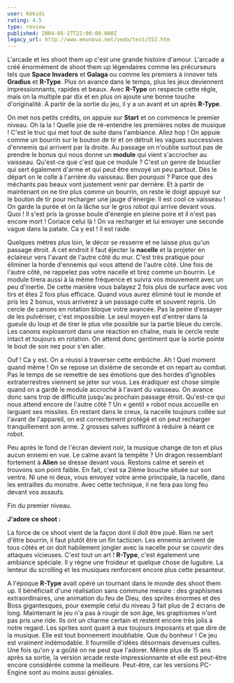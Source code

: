 ```yaml
---
user: Kékidi
rating: 4.5
type: review
published: 2004-05-27T22:00:00.000Z
legacy_url: http://www.emunova.net/veda/test/552.htm
---
```

L'arcade et les shoot them up c'est une grande histoire d'amour. L'arcade a créé énormément de shoot them up légendaires comme les précurseurs tels que **Space Invaders** et **Galaga** ou comme les premiers à innover tels **Gradius** et **R-Type**. Plus on avance dans le temps, plus les jeux deviennent impressionnants, rapides et beaux. Avec **R-Type** on respecte cette règle, mais on la multiple par dix et en plus on ajoute une bonne touche d'originalité. A partir de la sortie du jeu, il y a un avant et un après **R-Type**.  

  

On met nos petits crédits, on appuie sur **Start** et on commence le premier niveau. Oh la la ! Quelle joie de ré-entendre les premières notes de musique ! C'est le truc qui met tout de suite dans l'ambiance. Allez hop ! On appuie comme un bourrin sur le bouton de tir et on détruit les vagues successives d'ennemis qui arrivent par la droite. Au passage on n'oublie surtout pas de prendre le bonus qui nous donne un **module** qui vient s'accrocher au vaisseau. Qu'est-ce que c'est que ce module ? C'est un genre de bouclier qui sert également d'arme et qui peut être envoyé un peu partout. Dès le départ on le colle à l'arrière du vaisseau. Ben pourquoi ? Parce que des méchants pas beaux vont justement venir par derrière. Et à partir de maintenant on ne tire plus comme un bourrin, on reste le doigt appuyé sur le bouton de tir pour recharger une jauge d'énergie. Il est cool ce vaisseau ! On garde la purée et on la lâche sur le gros robot qui arrive devant vous. Quoi ! Il s'est pris la grosse boule d'énergie en pleine poire et il n'est pas encore mort ! Coriace celui là ! On va recharger et lui envoyer une seconde vague dans la patate. Ca y est ! il est raide.  

  

Quelques mètres plus loin, le décor se resserre et ne laisse plus qu'un passage étroit. A cet endroit il faut éjecter la **nacelle** et la projeter en éclaireur vers l'avant de l'autre côté du mur. C'est très pratique pour éliminer la horde d'ennemis qui vous attend de l'autre côté. Une fois de l'autre côté, ne rappelez pas votre nacelle et tirez comme un bourrin. Le module tirera aussi à la même fréquence et suivra vos mouvement avec un peu d'inertie. De cette manière vous balayez 2 fois plus de surface avec vos tirs et êtes 2 fois plus efficace. Quand vous aurez éliminé tout le monde et pris les 2 bonus, vous arriverez à un passage culte et souvent repris. Un cercle de canons en rotation bloque votre avancée. Pas la peine d'essayer de les pulvériser, c'est impossible. Le seul moyen est d'entrer dans la gueule du loup et de tirer le plus vite possible sur la partie bleue du cercle. Les canons exploseront dans une réaction en chaîne, mais le cercle reste intact et toujours en rotation. On attend donc gentiment que la sortie pointe le bout de son nez pour s'en aller.  

  

Ouf ! Ca y est. On a réussi à traverser cette embûche. Ah ! Quel moment quand même ! On se repose un dixième de seconde et on repart au combat. Pas le temps de se remettre de ses émotions que des hordes d'ignobles extraterrestres viennent se jeter sur vous. Les éradiquer est chose simple quand on a gardé le module accroché à l'avant du vaisseau. On avance donc sans trop de difficulté jusqu'au prochain passage étroit. Qu'est-ce qui nous attend encore de l'autre côté ? Un « gentil » robot nous accueille en larguant ses missiles. En restant dans le creux, la nacelle toujours collée sur l'avant de l'appareil, on est correctement protégé et on peut recharger tranquillement son arme. 2 grosses salves suffiront à réduire à néant ce robot.  

  

Peu après le fond de l'écran devient noir, la musique change de ton et plus aucun ennemi en vue. Le calme avant la tempête ? Un dragon ressemblant fortement à **Alien** se dresse devant vous. Restons calme et serein et trouvons son point faible. En fait, c'est sa 2ième bouche située sur son ventre. Ni une ni deux, vous envoyez votre arme principale, la nacelle, dans les entrailles du monstre. Avec cette technique, il ne fera pas long feu devant vos assauts.  

  

Fin du premier niveau.  

  

**J'adore ce shoot :**  

  

La force de ce shoot vient de la façon dont il doit être joué. Rien ne sert d'être bourrin, il faut plutôt être un fin tacticien. Les ennemis arrivent de tous côtés et on doit habilement jongler avec la nacelle pour se couvrir des attaques vicieuses. C'est tout un art ! **R-Type**, c'est également une ambiance spéciale. Il y règne une froideur et quelque chose de lugubre. La lenteur du scrolling et les musiques renforcent encore plus cette pesanteur.  

  

A l'époque **R-Type** avait opéré un tournant dans le monde des shoot them up. Il bénéficiait d'une réalisation sans commune mesure : des graphismes extraordinaires, une animation du feu de Dieu, des sprites énormes et des Boss gigantesques, pour exemple celui du niveau 3 fait plus de 2 écrans de long. Maintenant le jeu n'a pas à rougir de son âge, les graphismes n'ont pas pris une ride. Ils ont un charme certain et restent encore très jolis à notre regard. Les sprites sont quant à eux toujours imposants et que dire de la musique. Elle est tout bonnement inoubliable. Que du bonheur ! Ce jeu est vraiment indémodable. Il fourmille d'idées désormais devenues cultes. Une fois qu'on y a goûté on ne peut que l'adorer. Même plus de 15 ans après sa sortie, la version arcade reste impressionnante et elle est peut-être encore considérée comme la meilleure. Peut-être, car les versions PC-Engine sont au moins aussi géniales.
